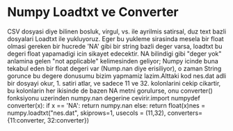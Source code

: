 # Numpy Loadtxt ve Converter

CSV dosyasi diye bilinen bosluk, virgul, vs. ile ayrilmis satirsal,
duz text bazli dosyalari Loadtxt ile yukluyoruz. Eger bu yukleme
sirasinda mesela bir float olmasi gereken bir hucrede 'NA' gibi bir
string bazli deger varsa, loadtxt bu degeri float yapamadigi icin
sikayet edecektir. NA bilindigi gibi "deger yok" anlamina gelen "not
applicable" kelimesinden geliyor; Numpy icinde buna tekabul eden bir
float degeri var (Nump.nan diye erisiliyor), o zaman String gorunce bu
degere donusumu bizim yapmamiz lazim.Alttaki kod nes.dat adli bir
dosyayi okur, 1. satiri atlar, ve sadece 11 ve 32. kolonlarini cekip
cikartir, bu kolonlarin her ikisinde de bazen NA metni gorulurse, onu
converter() fonksiyonu uzerinden numpy.nan degerine cevirir.import
numpydef converter(x): if x == 'NA': return numpy.nan else: return
float(x)nes = numpy.loadtxt("nes.dat", skiprows=1, usecols = (11,32),
converters={11:converter, 32:converter})





